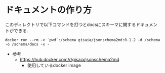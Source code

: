 
# ドキュメントの作り方
このディレクトリで以下コマンドを打つとdocsにスキーマに関するドキュメントができる．
```
docker run --rm -v `pwd`:/schema gisaia/jsonschema2md:0.1.2 -d /schema -o /schema/docs -x -
```

- 参考
    - https://hub.docker.com/r/gisaia/jsonschema2md
        - 使用しているdocker image
        